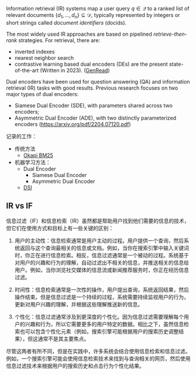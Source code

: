 Information retrieval (IR) systems map a user query $q \in \mathcal{Q}$ to a ranked list of relevant documents $\left\{d_{1}, \ldots, d_{n}\right\} \subseteq \mathcal{D}$, typically represented by integers or short strings called *document identifiers* (docids).

The most widely used IR approaches are based on pipelined *retrieve-then-rank* strategies. 
For retrieval, there are:
- inverted indexes
- nearest neighbor search
- contrastive learning based dual encoders (DEs) are the present state-of-the-art (Written in 2023).
([GenRead](../../4.%20Artificial%20intelligence/3.%20Applications/Recommender%20system/+Papers/GenRead.md))

Dual encoders have been used for question answering (QA) and information retrieval (IR) tasks with good results. Previous research focuses on two major types of dual encoders:
- Siamese Dual Encoder (SDE), with parameters shared across two encoders;
- Asymmetric Dual Encoder (ADE), with two distinctly parameterized encoders
(https://arxiv.org/pdf/2204.07120.pdf)

记录的工作：
- 传统方法
	- [Okapi BM25](Okapi%20BM25.md)
- 机器学习方法：
	- Dual Encoder
		- Siamese Dual Encoder
		- Asymmetric Dual Encoder
	- [DSI](../../4.%20Artificial%20intelligence/3.%20Applications/Recommender%20system/+Papers/DSI.md)



## IR vs IF

信息过滤（IF）和信息检索（IR）虽然都是帮助用户找到他们需要的信息的技术，但它们在使用方式和目标上有一些关键的区别：

1. 用户的主动性：信息检索通常是用户主动的过程。用户提供一个查询，然后系统返回与这个查询最相关的信息或文档。例如，当你在搜索引擎中输入关键词时，你正在进行信息检索。相反，信息过滤通常是一个被动的过程。系统基于对用户的兴趣和行为的理解，自动过滤出不相关的信息，并推送相关的信息给用户。例如，当你浏览社交媒体的信息流或新闻推荐服务时，你正在经历信息过滤。

2. 时间性：信息检索通常是一次性的操作，用户提出查询，系统返回结果，然后操作结束。但是信息过滤是一个持续的过程，系统需要持续监视用户的行为，更新对用户兴趣的理解，并根据这些理解推送新的信息。

3. 个性化：信息过滤通常涉及到更深度的个性化。因为信息过滤需要理解每个用户的兴趣和行为，所以它需要更多的用户特定的数据。相比之下，虽然信息检索也可以包含个性化元素（例如，搜索引擎可能根据用户的搜索历史调整结果），但这通常不是其主要焦点。

尽管这两者有所不同，但是在实践中，许多系统会结合使用信息检索和信息过滤。例如，一个搜索引擎可能会使用信息检索技术来找到与查询相关的网页，然后使用信息过滤技术来根据用户的搜索历史和点击行为个性化结果。










